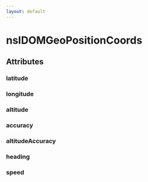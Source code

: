 ```yaml
---
layout: default
---
```


# nsIDOMGeoPositionCoords #

## Attributes ##

### latitude ###

### longitude ###

### altitude ###

### accuracy ###

### altitudeAccuracy ###

### heading ###

### speed ###
